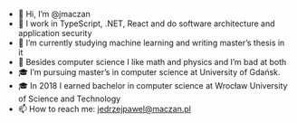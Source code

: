 - 👋 Hi, I’m @jmaczan
- 🔨 I work in TypeScript, .NET, React and do software architecture and application security
- 🌱 I’m currently studying machine learning and writing master’s thesis in it
- 👀 Besides computer science I like math and physics and I’m bad at both
- 🎓 I’m pursuing master’s in computer science at University of Gdańsk. 
- 🎓 In 2018 I earned bachelor in computer science at Wrocław University of Science and Technology
- 📫 How to reach me: jedrzejpawel@maczan.pl
